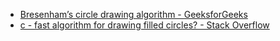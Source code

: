 - [Bresenham’s circle drawing algorithm - GeeksforGeeks](https://www.geeksforgeeks.org/bresenhams-circle-drawing-algorithm/)
- [c - fast algorithm for drawing filled circles? - Stack Overflow](https://stackoverflow.com/questions/1201200/fast-algorithm-for-drawing-filled-circles)
